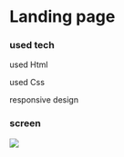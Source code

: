 # Landing page
### used tech
<p>used Html<p>
<p>used Css<p>
<p>responsive design<p>

### screen
![](sceen.gif)
